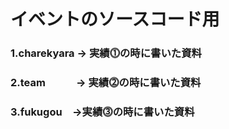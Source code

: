 
# イベントのソースコード用

### 1.charekyara -> 実績⓵の時に書いた資料
### 2.team　　　-> 実績⓶の時に書いた資料
### 3.fukugou　->実績⓷の時に書いた資料
